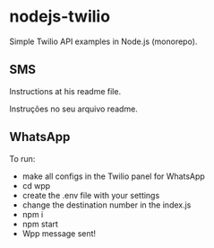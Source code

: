 # nodejs-twilio
Simple Twilio API examples in Node.js (monorepo).

## SMS
Instructions at his readme file.

Instruções no seu arquivo readme.

## WhatsApp


To run:
- make all configs in the Twilio panel for WhatsApp
- cd wpp
- create the .env file with your settings
- change the destination number in the index.js
- npm i
- npm start
- Wpp message sent!
